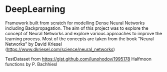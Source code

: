 # DeepLearning
Framework built from scratch for modelling Dense Neural Networks including Backpropagation. The aim of this project was to explore the concept of Neural Networks and explore various approaches to improve the learning process. Most of the concepts are taken from the book "Neural Networks" by David Kriesel (https://www.dkriesel.com/science/neural_networks)

TestDataset from https://gist.github.com/lunohodov/1995178
Halfmoon functions by P. Bachhiesl
